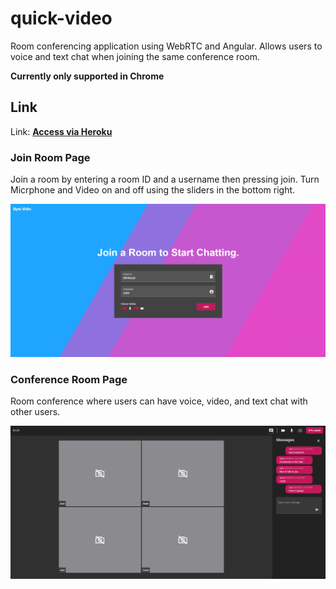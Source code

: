 # quick-video

Room conferencing application using WebRTC and Angular. Allows users to voice and text chat when joining the same conference room. 

**Currently only supported in Chrome**

## Link
Link: **[Access via Heroku](https://https://ancient-ridge-66543.herokuapp.com//)**


### Join Room Page
Join a room by entering a room ID and a username then pressing join. Turn Micrphone and Video on and off using the sliders in the bottom right.

![alt text](./docs/pictures/ui/join_room.png)

### Conference Room Page
Room conference where users can have voice, video, and text chat with other users.

![alt text](./docs/pictures/ui/conference_room.png)
